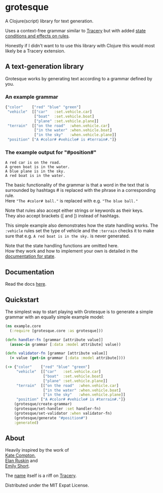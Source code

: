 # grotesque

A Clojure(script) library for text generation.

Uses a context-free grammar similar to [Tracery](https://tracery.io/) but with added 
[state conditions and effects on rules](https://emshort.blog/2019/11/29/storylets-you-want-them/).

Honestly if I didn't want to to use this library with Clojure this would most likely be a Tracery extension.

## A text-generation library
Grotesque works by generating text according to a grammar defined by you.
### An example grammar
```clojure
{"color"    ["red" "blue" "green"]
 "vehicle"  [["car"   :set.vehicle.car] 
             ["boat"  :set.vehicle.boat] 
             ["plane" :set.vehicle.plane]]
 "terrain"  [["on the road"  :when.vehicle.car]
             ["in the water" :when.vehicle.boat]
             ["in the sky"   :when.vehicle.plane]]
 "position" ["A #color# #vehicle# is #terrain#."]}
```
### The example output for "#position#"
``` 
A red car is on the road.
A green boat is in the water.
A blue plane is in the sky.
A red boat is in the water.
```
The basic functionality of the grammar is that a word in the text that is surrounded by hashtags # is replaced with the phrase in a corresponding rule.  
Here `"The #color# ball."` is replaced with e.g. `"The blue ball."`

Note that rules also accept either strings or keywords as their keys.  
They also accept brackets ([ and ]) instead of hashtags.

This simple example also demonstrates how the state handling works. The `:vehicle` rules set the type of vehicle and the `:terrain` checks it to make sure that e.g. `A red boat is in the sky.` is never generated.

Note that the state handling functions are omitted here.  
How they work and how to implement your own is detailed in the [documentation for state](docs/model.md).

## Documentation
Read the docs [here](docs/overview.md).

## Quickstart
The simplest way to start playing with Grotesque is to generate a simple grammar with an equally simple example model:
```clojure
(ns example.core
  (:require [grotesque.core :as grotesque]))

(defn handler-fn [grammar [attribute value]]
  (assoc-in grammar [:data :model attribute] value))

(defn validator-fn [grammar [attribute value]]
  (= value (get-in grammar [:data :model attribute])))

(-> {"color"    ["red" "blue" "green"]
     "vehicle"  [["car"   :set.vehicle.car] 
                 ["boat"  :set.vehicle.boat] 
                 ["plane" :set.vehicle.plane]]
     "terrain"  [["on the road"  :when.vehicle.car]
                 ["in the water" :when.vehicle.boat]
                 ["in the sky"   :when.vehicle.plane]]
     "position" ["A #color# #vehicle# is #terrain#."]}
    (grotesque/create-grammar)
    (grotesque/set-handler :set handler-fn)
    (grotesque/set-validator :when validator-fn)
    (grotesque/generate "#position#")
    :generated)
```

## About
Heavily inspired by the work of  
[Kate Compton](https://github.com/galaxykate),  
[Elan Ruskin](https://www.gdcvault.com/play/1015317/AI-driven-Dynamic-Dialog-through) and  
[Emily Short](https://emshort.blog/).

The [name](https://www.merriam-webster.com/dictionary/grotesque) itself is 
a riff on [Tracery](https://www.merriam-webster.com/dictionary/tracery).

Distributed under the MIT Expat License.
